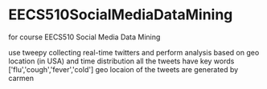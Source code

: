 # EECS510SocialMediaDataMining

for course EECS510 Social Media Data Mining

use tweepy collecting real-time twitters and perform analysis based on geo location (in USA) and time distribution
all the tweets have key words ['flu','cough','fever','cold']
geo locaion of the tweets are generated by carmen
